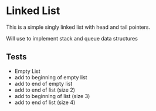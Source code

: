 # Linked List

This is a simple singly linked list with head and tail pointers.

Will use to implement stack and queue data structures

## Tests
* Empty List
* add to beginning of empty list
* add to end of empty list
* add to end of list (size 2)
* add to beginning of list (size 3)
* add to end of list (size 4)
